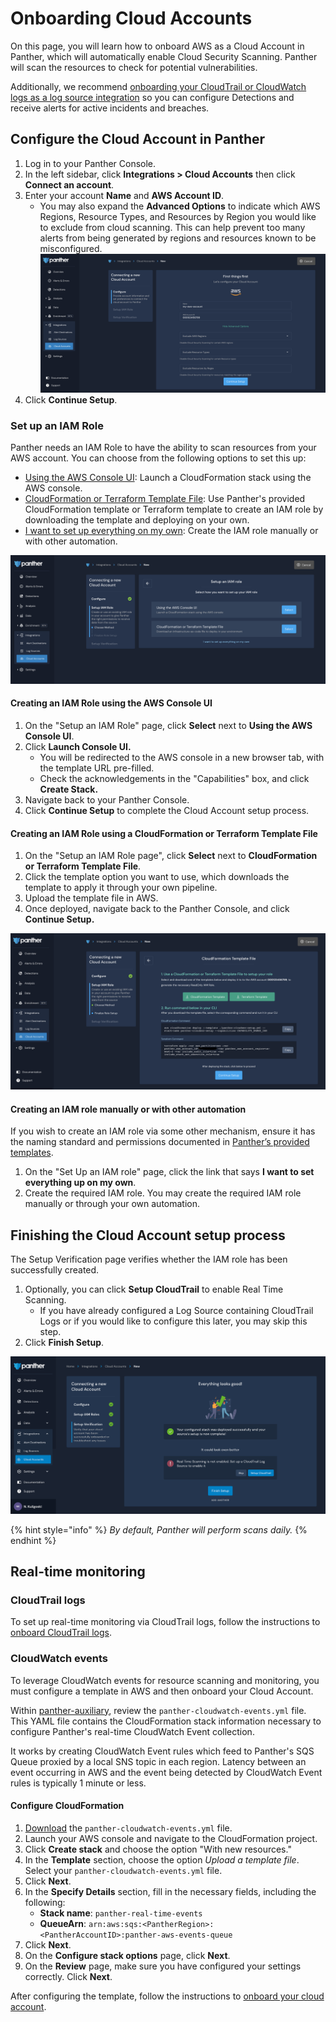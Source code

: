 # Onboarding Cloud Accounts

On this page, you will learn how to onboard AWS as a Cloud Account in Panther, which will automatically enable Cloud Security Scanning. Panther will scan the resources to check for potential vulnerabilities.

Additionally, we recommend [onboarding your CloudTrail or CloudWatch logs as a log source integration](../data-onboarding/supported-logs/aws.md) so you can configure Detections and receive alerts for active incidents and breaches.

## Configure the Cloud Account in Panther

1. Log in to your Panther Console.
2. In the left sidebar, click **Integrations > Cloud Accounts** then click **Connect an account**.
3. Enter your account **Name** and **AWS Account ID**.&#x20;
   * You may also expand the **Advanced Options** to indicate which AWS Regions, Resource Types, and Resources by Region you would like to exclude from cloud scanning. This can help prevent too many alerts from being generated by regions and resources known to be misconfigured.\
     ![](../.gitbook/assets/cloud-account-aws.png)
4. Click **Continue Setup**.

### Set up an IAM Role

Panther needs an IAM Role to have the ability to scan resources from your AWS account. You can choose from the following options to set this up:

* [Using the AWS Console UI](onboarding-cloud-accounts.md#creating-an-iam-role-using-the-aws-console-ui): Launch a CloudFormation stack using the AWS console.&#x20;
* [CloudFormation or Terraform Template File](onboarding-cloud-accounts.md#creating-an-iam-role-using-a-cloudformation-or-terraform-template-file): Use Panther's provided CloudFormation template or Terraform template to create an IAM role by downloading the template and deploying on your own.
* [I want to set up everything on my own](onboarding-cloud-accounts.md#creating-an-iam-role-manually-or-with-other-automation): Create the IAM role manually or with other automation.

![](<../.gitbook/assets/Screen Shot 2022-04-13 at 1.00.46 PM (1).png>)

#### Creating an IAM Role using the AWS Console UI

1. On the "Setup an IAM Role" page, click **Select** next to **Using the AWS Console UI**.
2. Click **Launch Console UI.**
   * You will be redirected to the AWS console in a new browser tab, with the template URL pre-filled.&#x20;
   * Check the acknowledgements in the "Capabilities" box, and click **Create Stack.**
3. Navigate back to your Panther Console.
4. Click **Continue Setup** to complete the Cloud Account setup process.

#### Creating an IAM Role using a CloudFormation or Terraform Template File

1. On the "Setup an IAM Role page", click **Select** next to **CloudFormation or Terraform Template File**.
2. Click the template option you want to use, which downloads the template to apply it through your own pipeline.&#x20;
3. Upload the template file in AWS.
4. Once deployed, navigate back to the Panther Console, and click **Continue Setup.**

![](<../.gitbook/assets/Screen Shot 2022-04-13 at 2.52.10 PM.png>)

#### Creating an IAM role manually or with other automation

If you wish to create an IAM role via some other mechanism, ensure it has the naming standard and permissions documented in [Panther’s provided templates](onboarding-cloud-accounts.md#creating-an-iam-role-using-a-cloudformation-or-terraform-template-file).

1. On the "Set Up an IAM role" page, click the link that says **I want to set everything up on my own**.
2. Create the required IAM role. You may create the required IAM role manually or through your own automation.

## Finishing the Cloud Account setup process

The Setup Verification page verifies whether the IAM role has been successfully created.

1. Optionally, you can click **Setup CloudTrail** to enable Real Time Scanning.&#x20;
   * If you have already configured a Log Source containing CloudTrail Logs or if you would like to configure this later, you may skip this step.
2. Click **Finish Setup**.

![](../.gitbook/assets/finish-cloud-account-setup.png)

{% hint style="info" %}
_By default, Panther will perform scans daily._
{% endhint %}

## Real-time monitoring

### CloudTrail logs

To set up real-time monitoring via CloudTrail logs, follow the instructions to [onboard CloudTrail logs](../data-onboarding/supported-logs/aws.md).

### CloudWatch events

To leverage CloudWatch events for resource scanning and monitoring, you must configure a template in AWS and then onboard your Cloud Account.

Within [panther-auxiliary](https://github.com/panther-labs/panther-auxiliary/blob/main/cloudformation/panther-cloudwatch-events.yml), review the `panther-cloudwatch-events.yml` file. This YAML file contains the CloudFormation stack information necessary to configure Panther's real-time CloudWatch Event collection.

It works by creating CloudWatch Event rules which feed to Panther's SQS Queue proxied by a local SNS topic in each region. Latency between an event occurring in AWS and the event being detected by CloudWatch Event rules is typically 1 minute or less.

#### Configure CloudFormation

1. &#x20;[Download](https://github.com/panther-labs/panther-auxiliary/blob/main/cloudformation/panther-cloudwatch-events.yml) the `panther-cloudwatch-events.yml` file.
2. Launch your AWS console and navigate to the CloudFormation project.
3. Click **Create stack** and choose the option "With new resources."&#x20;
4. In the **Template** section, choose the option _Upload a template file_. Select your `panther-cloudwatch-events.yml` file.
5. Click **Next**.
6. In the **Specify Details** section, fill in the necessary fields, including the following:
   * **Stack name**: `panther-real-time-events`
   * **QueueArn**: `arn:aws:sqs:<PantherRegion>:<PantherAccountID>:panther-aws-events-queue`
7. Click **Next**.
8. On the **Configure stack options** page, click **Next**.
9. On the **Review** page, make sure you have configured your settings correctly. Click **Next**.

After configuring the template, follow the instructions to [onboard your cloud account](onboarding-cloud-accounts.md#configure-the-cloud-account-in-panther).
